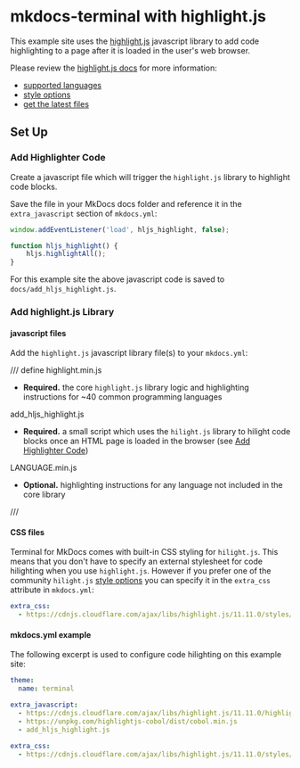 # mkdocs-terminal with highlight.js

This example site uses the [highlight.js] javascript library to add code highlighting to a page after it is loaded in the user's web browser.

Please review the [highlight.js docs] for more information:

- [supported languages]
- [style options]
- [get the latest files]

[highlight.js]: https://highlightjs.org/
[highlight.js docs]: https://highlightjs.readthedocs.io/en/latest/readme.html
[supported languages]: https://highlightjs.readthedocs.io/en/latest/supported-languages.html
[get the latest files]: https://cdnjs.com/libraries/highlight.js
[style options]: https://highlightjs.org/examples

## Set Up

### Add Highlighter Code

Create a javascript file which will trigger the `highlight.js` library to highlight code blocks.  

Save the file in your MkDocs docs folder and reference it in the `extra_javascript` section of `mkdocs.yml`:

```javascript
window.addEventListener('load', hljs_highlight, false);

function hljs_highlight() {
    hljs.highlightAll();
}
```

For this example site the above javascript code is saved to `docs/add_hljs_highlight.js`.

### Add highlight.js Library
#### javascript files

Add the `highlight.js` javascript library file(s) to your `mkdocs.yml`:

/// define
highlight.min.js

- **Required.** the core `highlight.js` library logic and highlighting instructions for ~40 common programming languages


add_hljs_highlight.js

- **Required.** a small script which uses the `hilight.js` library to hilight code blocks once an HTML page is loaded in the browser (see [Add Highlighter Code](index.md#add-highlighter-code))


LANGUAGE.min.js

- **Optional.** highlighting instructions for any language not included in the core library

///

#### CSS files

Terminal for MkDocs comes with built-in CSS styling for `hilight.js`.  This means that you don't have to specify an external stylesheet for code hilighting when you use `highlight.js`.  However if you prefer one of the community `hilight.js` [style options] you can specify it in the `extra_css` attribute in `mkdocs.yml`:

```yaml
extra_css:
  - https://cdnjs.cloudflare.com/ajax/libs/highlight.js/11.11.0/styles/a11y-light.min.css
```

#### mkdocs.yml example

The following excerpt is used to configure code hilighting on this example site:

```yaml
theme:
  name: terminal

extra_javascript:
  - https://cdnjs.cloudflare.com/ajax/libs/highlight.js/11.11.0/highlight.min.js
  - https://unpkg.com/highlightjs-cobol/dist/cobol.min.js
  - add_hljs_highlight.js

extra_css:
  - https://cdnjs.cloudflare.com/ajax/libs/highlight.js/11.11.0/styles/a11y-light.min.css
```


